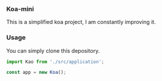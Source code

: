 ### Koa-mini
This is a simplified koa project, I am constantly improving it.
### Usage
You can simply clone this depository.
```javascript
import Kao from './src/application';

const app = new Koa();
```
